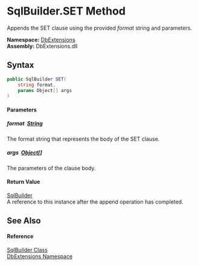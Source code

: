 SqlBuilder.SET Method
=====================
Appends the SET clause using the provided *format* string and parameters.
  
**Namespace:** [DbExtensions][1]  
**Assembly:** DbExtensions.dll

Syntax
------

```csharp
public SqlBuilder SET(
	string format,
	params Object[] args
)
```

#### Parameters

##### *format*  [String][2]
The format string that represents the body of the SET clause.

##### *args*  [Object][3][]
The parameters of the clause body.

#### Return Value
[SqlBuilder][4]  
A reference to this instance after the append operation has completed.

See Also
--------

#### Reference
[SqlBuilder Class][4]  
[DbExtensions Namespace][1]  

[1]: ../README.md
[2]: https://learn.microsoft.com/dotnet/api/system.string
[3]: https://learn.microsoft.com/dotnet/api/system.object
[4]: README.md